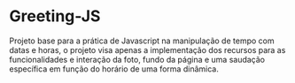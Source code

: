 # Greeting-JS
Projeto base para a prática de Javascript na manipulação de tempo com datas e horas, o projeto visa apenas a implementação dos recursos para as funcionalidades e interação da foto, fundo da página e uma saudação específica em função do horário de uma forma dinâmica.

